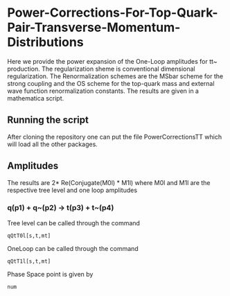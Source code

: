 # Power-Corrections-For-Top-Quark-Pair-Transverse-Momentum-Distributions
Here we provide the power expansion of the One-Loop amplitudes for tt~ production. The regularization sheme is conventional dimensional regularization. The Renormalization schemes are the MSbar scheme for the strong coupling and the OS scheme for the top-quark mass and external wave function renormalization constants. 
The results are given in a mathematica script.

## Running the script
After cloning the repository one can put the file PowerCorrectionsTT which will load all the other packages. 

## Amplitudes
The results are 2* Re(Conjugate(M0l) * M1l) where M0l and M1l are the respective tree level and one loop amplitudes

### q(p1) + q~(p2) -> t(p3) + t~(p4)

Tree level can be called through the command

```
qQtT0l[s,t,mt]
```

OneLoop can be called through the command

```
qQtT1l[s,t,mt]
```
Phase Space point is given by 

```
num
```
